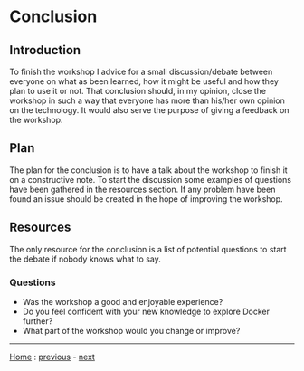 # Conclusion

## Introduction
To finish the workshop I advice for a small discussion/debate between everyone
on what as been learned, how it might be useful and how they plan to use it or
not. That conclusion should, in my opinion, close the workshop in such a way
that everyone has more than his/her own opinion on the technology. It would also
serve the purpose of giving a feedback on the workshop.


## Plan
The plan for the conclusion is to have a talk about the workshop to finish it on
a constructive note. To start the discussion some examples of questions have
been gathered in the resources section. If any problem have been found an issue
should be created in the hope of improving the workshop.


## Resources
The only resource for the conclusion is a list of potential questions to start
the debate if nobody knows what to say.

### Questions
  * Was the workshop a good and enjoyable experience?
  * Do you feel confident with your new knowledge to explore Docker further?
  * What part of the workshop would you change or improve?

---
[Home](../README.md) :
[previous](../Deployment/README.md) -
[next](../Conclusion/README.md)
